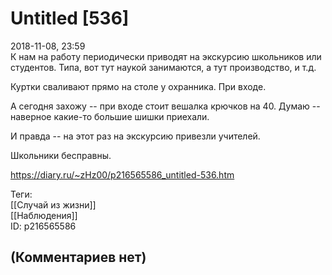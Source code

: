 Untitled [536]
==============

  
2018-11-08, 23:59  
 К нам на работу периодически приводят на экскурсию школьников или студентов. Типа, вот тут наукой занимаются, а тут производство, и т.д.   
   
 Куртки сваливают прямо на столе у охранника. При входе.   
   
 А сегодня захожу -- при входе стоит вешалка крючков на 40. Думаю -- наверное какие-то большие шишки приехали.   
   
 И правда -- на этот раз на экскурсию привезли учителей.   
   
 Школьники бесправны.   
  
<https://diary.ru/~zHz00/p216565586_untitled-536.htm>  
  
Теги:  
[[Случай из жизни]]  
[[Наблюдения]]  
ID: p216565586  


(Комментариев нет)
------------------